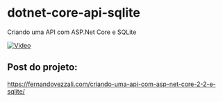 # dotnet-core-api-sqlite
Criando uma API com ASP.Net Core e SQLite

[![Video](https://fernandovezzali.com/wp-content/uploads/2019/04/thumb-vid-01-retina.png)](https://youtu.be/9t_lBp0FmFs)

## Post do projeto:
https://fernandovezzali.com/criando-uma-api-com-asp-net-core-2-2-e-sqlite/
